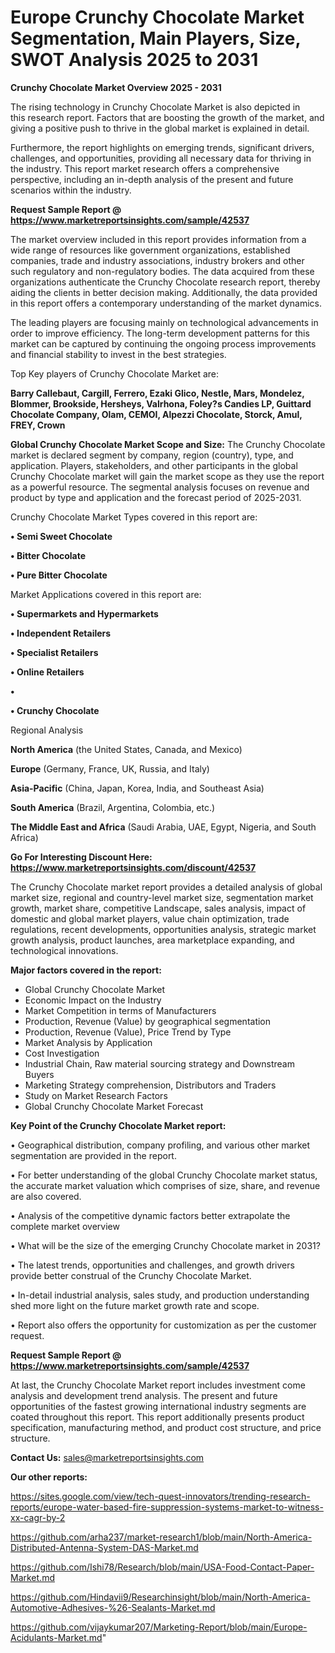 # Europe Crunchy Chocolate Market Segmentation, Main Players, Size, SWOT Analysis 2025 to 2031

<Strong> Crunchy Chocolate Market Overview 2025 - 2031</strong>

The rising technology in Crunchy Chocolate Market is also depicted in this research report. Factors that are boosting the growth of the market, and giving a positive push to thrive in the global market is explained in detail.

Furthermore, the report highlights on emerging trends, significant drivers, challenges, and opportunities, providing all necessary data for thriving in the industry. This report market research offers a comprehensive perspective, including an in-depth analysis of the present and future scenarios within the industry.

<strong>Request Sample Report @ <a href=https://www.marketreportsinsights.com/sample/42537>https://www.marketreportsinsights.com/sample/42537</a></strong>

The market overview included in this report provides information from a wide range of resources like government organizations, established companies, trade and industry associations, industry brokers and other such regulatory and non-regulatory bodies. The data acquired from these organizations authenticate the Crunchy Chocolate research report, thereby aiding the clients in better decision making. Additionally, the data provided in this report offers a contemporary understanding of the market dynamics.

The leading players are focusing mainly on technological advancements in order to improve efficiency. The long-term development patterns for this market can be captured by continuing the ongoing process improvements and financial stability to invest in the best strategies.

Top Key players of Crunchy Chocolate Market are:

<strong>Barry Callebaut, Cargill, Ferrero, Ezaki Glico, Nestle, Mars, Mondelez, Blommer, Brookside, Hersheys, Valrhona, Foley?s Candies LP, Guittard Chocolate Company, Olam, CEMOI, Alpezzi Chocolate, Storck, Amul, FREY, Crown</strong>

<strong><b>Global Crunchy Chocolate Market Scope and Size:</b></strong>
The Crunchy Chocolate market is declared segment by company, region (country), type, and application. Players, stakeholders, and other participants in the global Crunchy Chocolate market will gain the market scope as they use the report as a powerful resource. The segmental analysis focuses on revenue and product by type and application and the forecast period of 2025-2031.

Crunchy Chocolate Market Types covered in this report are:

<strong>•  Semi Sweet Chocolate

•  Bitter Chocolate

•  Pure Bitter Chocolate</strong>

Market Applications covered in this report are:

<strong>•  Supermarkets and Hypermarkets

•  Independent Retailers

•  Specialist Retailers

•  Online Retailers

•  

•  Crunchy Chocolate</strong> 

Regional Analysis

<strong>North America</strong> (the United States, Canada, and Mexico)

<strong>Europe</strong> (Germany, France, UK, Russia, and Italy)

<strong>Asia-Pacific</strong> (China, Japan, Korea, India, and Southeast Asia)

<strong>South America</strong> (Brazil, Argentina, Colombia, etc.)

<strong>The Middle East and Africa</strong> (Saudi Arabia, UAE, Egypt, Nigeria, and South Africa)

<strong>Go For Interesting Discount Here: <a href=https://www.marketreportsinsights.com/discount/42537>https://www.marketreportsinsights.com/discount/42537</a></strong>

The Crunchy Chocolate market report provides a detailed analysis of global market size, regional and country-level market size, segmentation market growth, market share, competitive Landscape, sales analysis, impact of domestic and global market players, value chain optimization, trade regulations, recent developments, opportunities analysis, strategic market growth analysis, product launches, area marketplace expanding, and technological innovations.

<strong><b>Major factors covered in the report:</b></strong>
<ul>
  <li>Global Crunchy Chocolate Market </li>
  <li>Economic Impact on the Industry</li>
  <li>Market Competition in terms of Manufacturers</li>
  <li>Production, Revenue (Value) by geographical segmentation</li>
  <li>Production, Revenue (Value), Price Trend by Type</li>
  <li>Market Analysis by Application</li>
  <li>Cost Investigation</li>
  <li>Industrial Chain, Raw material sourcing strategy and Downstream Buyers</li>
  <li>Marketing Strategy comprehension, Distributors and Traders</li>
  <li>Study on Market Research Factors</li>
  <li>Global Crunchy Chocolate Market Forecast</li>
</ul>

<strong><b>Key Point of the Crunchy Chocolate Market report:</b></strong>

• Geographical distribution, company profiling, and various other market segmentation are provided in the report.

• For better understanding of the global Crunchy Chocolate market status, the accurate market valuation which comprises of size, share, and revenue are also covered.

• Analysis of the competitive dynamic factors better extrapolate the complete market overview

• What will be the size of the emerging Crunchy Chocolate market in 2031?

• The latest trends, opportunities and challenges, and growth drivers provide better construal of the Crunchy Chocolate Market.

• In-detail industrial analysis, sales study, and production understanding shed more light on the future market growth rate and scope.

• Report also offers the opportunity for customization as per the customer request.

<strong>Request Sample Report @ <a href=https://www.marketreportsinsights.com/sample/42537>https://www.marketreportsinsights.com/sample/42537</a></strong>

At last, the Crunchy Chocolate Market report includes investment come analysis and development trend analysis. The present and future opportunities of the fastest growing international industry segments are coated throughout this report. This report additionally presents product specification, manufacturing method, and product cost structure, and price structure.

<strong>Contact Us:</strong>
sales@marketreportsinsights.com

<strong>Our other reports:</strong>

<a href=https://sites.google.com/view/tech-quest-innovators/trending-research-reports/europe-water-based-fire-suppression-systems-market-to-witness-xx-cagr-by-2>https://sites.google.com/view/tech-quest-innovators/trending-research-reports/europe-water-based-fire-suppression-systems-market-to-witness-xx-cagr-by-2</a>

<a href=https://github.com/arha237/market-research1/blob/main/North-America-Distributed-Antenna-System-DAS-Market.md>https://github.com/arha237/market-research1/blob/main/North-America-Distributed-Antenna-System-DAS-Market.md</a>

<a href=https://github.com/Ishi78/Research/blob/main/USA-Food-Contact-Paper-Market.md>https://github.com/Ishi78/Research/blob/main/USA-Food-Contact-Paper-Market.md</a>

<a href=https://github.com/Hindavii9/Researchinsight/blob/main/North-America-Automotive-Adhesives-%26-Sealants-Market.md>https://github.com/Hindavii9/Researchinsight/blob/main/North-America-Automotive-Adhesives-%26-Sealants-Market.md</a>

<a href=https://github.com/vijaykumar207/Marketing-Report/blob/main/Europe-Acidulants-Market.md>https://github.com/vijaykumar207/Marketing-Report/blob/main/Europe-Acidulants-Market.md</a>"
